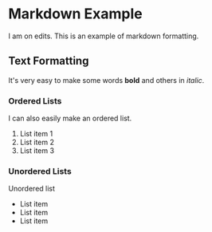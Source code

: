 # Markdown Example

I am on edits.
This is an example of markdown formatting.

## Text Formatting

It's very easy to make some words **bold** and others in *italic*.

### Ordered Lists

I can also easily make an ordered list.
1. List item 1
2. List item 2
3. List item 3

### Unordered Lists
Unordered list
* List item
* List item
* List item 
